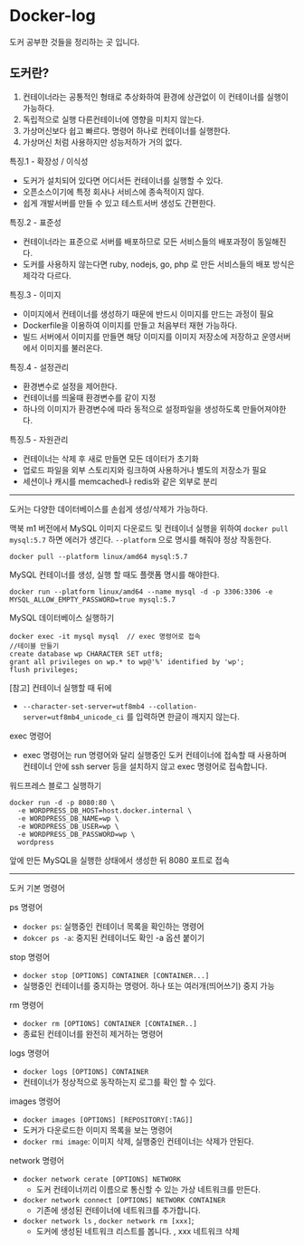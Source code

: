 # Docker-log
도커 공부한 것들을 정리하는 곳 입니다.

## 도커란?
1. 컨테이너라는 공통적인 형태로 추상화하여 환경에 상관없이 이 컨테이너를 실행이 가능하다.
2. 독립적으로 실행 다른컨테이너에 영향을 미치지 않는다.
3. 가상머신보다 쉽고 빠르다. 명령어 하나로 컨테이너를 실행한다.
4. 가상머신 처럼 사용하지만 성능저하가 거의 없다.

특징.1 - 확장성 / 이식성
- 도커가 설치되어 있다면 어디서든 컨테이너를 실행할 수 있다.
- 오픈소스이기에 특정 회사나 서비스에 종속적이지 않다.
- 쉽게 개발서버를 만들 수 있고 테스트서버 생성도 간편한다.

특징.2 - 표준성
- 컨테이너라는 표준으로 서버를 배포하므로 모든 서비스들의 배포과정이 동일해진다.
- 도커를 사용하지 않는다면 ruby, nodejs, go, php 로 만든 서비스들의 배포 방식은 제각각 다르다.

특징.3 - 이미지
- 이미지에서 컨테이너를 생성하기 때문에 반드시 이미지를 만드는 과정이 필요
- Dockerfile을 이용하여 이미지를 만들고 처음부터 재현 가능하다.
- 빌드 서버에서 이미지를 만들면 해당 이미지를 이미지 저장소에 저장하고 운영서버에서 이미지를 불러온다.

특징.4 - 설정관리
- 환경변수로 설정을 제어한다.
- 컨테이너를 띄울때 환경변수를 같이 지정
- 하나의 이미지가 환경변수에 따라 동적으로 설정파일을 생성하도록 만들어져야한다.

특징.5 - 자원관리
- 컨테이너는 삭제 후 새로 만들면 모든 데이터가 초기화
- 업로드 파일을 외부 스토리지와 링크하여 사용하거나 별도의 저장소가 필요
- 세션이나 캐시를 memcached나 redis와 같은 외부로 분리

***
도커는 다양한 데이터베이스를 손쉽게 생성/삭제가 가능하다.

맥북 m1 버전에서 MySQL 이미지 다운로드 및 컨테이너 실행을 위하여 `docker pull mysql:5.7` 하면 에러가 생긴다.
`--platform` 으로 명시를 해줘야 정상 작동한다.
```aidl
docker pull --platform linux/amd64 mysql:5.7
```

MySQL 컨테이너를 생성, 실행 할 때도 플랫폼 명시를 해야한다.
```aidl
docker run --platform linux/amd64 --name mysql -d -p 3306:3306 -e MYSQL_ALLOW_EMPTY_PASSWORD=true mysql:5.7
```

MySQL 데이터베이스 실행하기
```
docker exec -it mysql mysql  // exec 명령어로 접속
//테이블 만들기
create database wp CHARACTER SET utf8;
grant all privileges on wp.* to wp@'%' identified by 'wp';
flush privileges;
```
[참고] 컨테이너 실행할 때 뒤에
- `--character-set-server=utf8mb4 --collation-server=utf8mb4_unicode_ci` 를 입력하면 한글이 깨지지 않는다.

exec 명령어
- exec 명령어는 run 명령어와 달리 실행중인 도커 컨테이너에 접속할 때 사용하며 컨테이너 안에 ssh server 등을 설치하지 않고 exec 명령어로 접속합니다. 

워드프레스 블로그 실행하기
```aidl
docker run -d -p 8080:80 \
  -e WORDPRESS_DB_HOST=host.docker.internal \
  -e WORDPRESS_DB_NAME=wp \
  -e WORDPRESS_DB_USER=wp \
  -e WORDPRESS_DB_PASSWORD=wp \
  wordpress
```
앞에 만든 MySQL을 실행한 상태에서 생성한 뒤 8080 포트로 접속

---
도커 기본 명령어

ps 명령어
- `docker ps`: 실행중인 컨테이너 목록을 확인하는 명령어
- `dokcer ps -a`: 중지된 컨테이너도 확인 -a 옵션 붙이기

stop 명령어
- `docker stop [OPTIONS] CONTAINER [CONTAINER...]`
- 실행중인 컨테이너를 중지하는 명령어. 하나 또는 여러개(띄어쓰기) 중지 가능

rm 명령어
- `docker rm [OPTIONS] CONTAINER [CONTAINER..]`
- 종료된 컨테이너를 완전히 제거하는 명령어

logs 명령어
- `docker logs [OPTIONS] CONTAINER`
- 컨테이너가 정상적으로 동작하는지 로그를 확인 할 수 있다.

images 명령어
- `docker images [OPTIONS] [REPOSITORY[:TAG]]`
- 도커가 다운로드한 이미지 목록을 보는 명령어
- `docker rmi image`: 이미지 삭제, 실행중인 컨테이너는 삭제가 안된다.

network 명령어
- `docker network cerate [OPTIONS] NETWORK`
  - 도커 컨테이너끼리 이름으로 통신할 수 있는 가상 네트워크를 만든다.
- `docker network connect [OPTIONS] NETWORK CONTAINER`
  - 기존에 생성된 컨테이너에 네트워크를 추가합니다.
- `docker network ls` , `docker network rm [xxx]`; 
  - 도커에 생성된 네트워크 리스트를 봅니다. , xxx 네트워크 삭제
